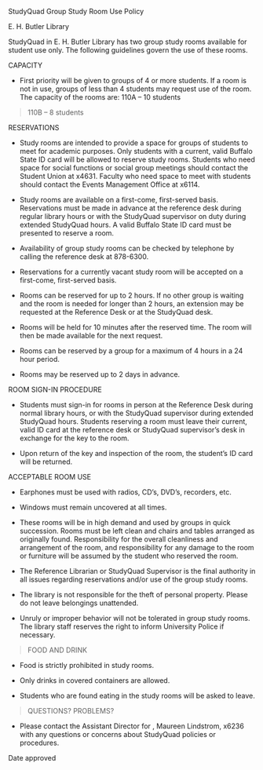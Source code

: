 StudyQuad Group Study Room Use Policy

E. H. Butler Library

StudyQuad in E. H. Butler Library has two group study rooms available for student use only. The following guidelines govern the use of these rooms.

CAPACITY

-   First priority will be given to groups of 4 or more students. If a room is not in use, groups of less than 4 students may request use of the room. The capacity of the rooms are: 110A – 10 students

> 110B – 8 students

RESERVATIONS

-   Study rooms are intended to provide a space for groups of students to meet for academic purposes. Only students with a current, valid Buffalo State ID card will be allowed to reserve study rooms. Students who need space for social functions or social group meetings should contact the Student Union at x4631. Faculty who need space to meet with students should contact the Events Management Office at x6114.

-   Study rooms are available on a first-come, first-served basis. Reservations must be made in advance at the reference desk during regular library hours or with the StudyQuad supervisor on duty during extended StudyQuad hours. A valid Buffalo State ID card must be presented to reserve a room.

-   Availability of group study rooms can be checked by telephone by calling the reference desk at 878-6300.

-   Reservations for a currently vacant study room will be accepted on a first-come, first-served basis.

-   Rooms can be reserved for up to 2 hours. If no other group is waiting and the room is needed for longer than 2 hours, an extension may be requested at the Reference Desk or at the StudyQuad desk.

-   Rooms will be held for 10 minutes after the reserved time. The room will then be made available for the next request.

-   Rooms can be reserved by a group for a maximum of 4 hours in a 24 hour period.

-   Rooms may be reserved up to 2 days in advance.

ROOM SIGN-IN PROCEDURE

-   Students must sign-in for rooms in person at the Reference Desk during normal library hours, or with the StudyQuad supervisor during extended StudyQuad hours. Students reserving a room must leave their current, valid ID card at the reference desk or StudyQuad supervisor’s desk in exchange for the key to the room.

-   Upon return of the key and inspection of the room, the student’s ID card will be returned.

ACCEPTABLE ROOM USE

-   Earphones must be used with radios, CD’s, DVD’s, recorders, etc.

-   Windows must remain uncovered at all times.

-   These rooms will be in high demand and used by groups in quick succession. Rooms must be left clean and chairs and tables arranged as originally found. Responsibility for the overall cleanliness and arrangement of the room, and responsibility for any damage to the room or furniture will be assumed by the student who reserved the room.

-   The Reference Librarian or StudyQuad Supervisor is the final authority in all issues regarding reservations and/or use of the group study rooms.

-   The library is not responsible for the theft of personal property. Please do not leave belongings unattended.

-   Unruly or improper behavior will not be tolerated in group study rooms. The library staff reserves the right to inform University Police if necessary.

> FOOD AND DRINK

-   Food is strictly prohibited in study rooms.

-   Only drinks in covered containers are allowed.

-   Students who are found eating in the study rooms will be asked to leave.

> QUESTIONS? PROBLEMS?

-   Please contact the Assistant Director for , Maureen Lindstrom, x6236 with any questions or concerns about StudyQuad policies or procedures.

Date approved
